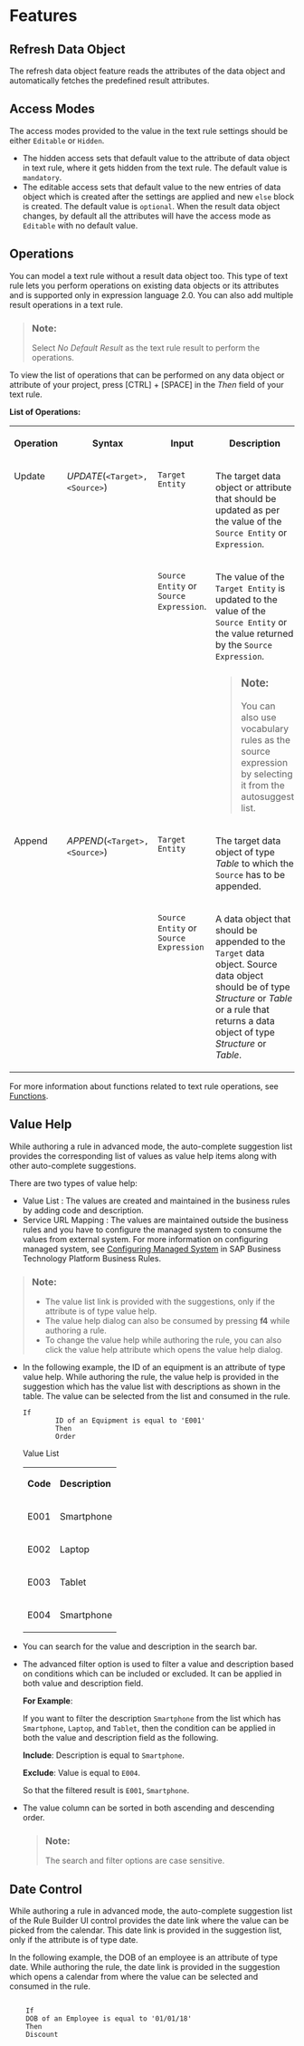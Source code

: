 <!-- loioe6035883c54b4e2b94c022b6950398fd -->

# Features



<a name="loioe6035883c54b4e2b94c022b6950398fd__section_uwc_fms_w3b"/>

## Refresh Data Object

The refresh data object feature reads the attributes of the data object and automatically fetches the predefined result attributes.



<a name="loioe6035883c54b4e2b94c022b6950398fd__section_y23_kms_w3b"/>

## Access Modes

The access modes provided to the value in the text rule settings should be either `Editable` or `Hidden`.

-   The hidden access sets that default value to the attribute of data object in text rule, where it gets hidden from the text rule. The default value is `mandatory`.
-   The editable access sets that default value to the new entries of data object which is created after the settings are applied and new `else` block is created. The default value is `optional`. When the result data object changes, by default all the attributes will have the access mode as `Editable` with no default value.



<a name="loioe6035883c54b4e2b94c022b6950398fd__section_f4c_3ms_w3b"/>

## Operations

You can model a text rule without a result data object too. This type of text rule lets you perform operations on existing data objects or its attributes and is supported only in expression language 2.0. You can also add multiple result operations in a text rule.

> ### Note:  
> Select *No Default Result* as the text rule result to perform the operations.

To view the list of operations that can be performed on any data object or attribute of your project, press  [CTRL\] + [SPACE\]  in the *Then* field of your text rule.

**List of Operations:**


<table>
<tr>
<th valign="top">

Operation



</th>
<th valign="top">

Syntax



</th>
<th valign="top">

Input



</th>
<th valign="top">

Description



</th>
<th valign="top">

Example



</th>
</tr>
<tr>
<td valign="top" rowspan="2">

Update



</td>
<td valign="top" rowspan="2">

*UPDATE*\(`<Target>, <Source>`\)



</td>
<td valign="top">

`Target Entity`



</td>
<td valign="top">

The target data object or attribute that should be updated as per the value of the `Source Entity` or `Expression`.



</td>
<td valign="top" rowspan="2">

*UPDATE*\(`Employee_Table.Employee Name` , `Employee.Employee Name` \)

The data object, `Employee_Table.Employee Name` is updated as per the value of `Employee.Employee Name`.



</td>
</tr>
<tr>
<td valign="top">

`Source Entity` or `Source Expression`.



</td>
<td valign="top">

The value of the `Target Entity` is updated to the value of the `Source Entity` or the value returned by the `Source Expression`.

> ### Note:  
> You can also use vocabulary rules as the source expression by selecting it from the autosuggest list.



</td>
</tr>
<tr>
<td valign="top" rowspan="2">

Append



</td>
<td valign="top" rowspan="2">

*APPEND*\(`<Target>, <Source>`\)



</td>
<td valign="top">

`Target Entity`



</td>
<td valign="top">

The target data object of type *Table* to which the `Source` has to be appended.



</td>
<td valign="top" rowspan="2">

*APPEND*\(`FlightTable, Flight`\)

The data object `Flight` is appended to the data object `FlightTable`.



</td>
</tr>
<tr>
<td valign="top">

`Source Entity` or `Source Expression` 



</td>
<td valign="top">

A data object that should be appended to the `Target` data object. Source data object should be of type *Structure* or *Table* or a rule that returns a data object of type *Structure* or *Table*.



</td>
</tr>
</table>

For more information about functions related to text rule operations, see [Functions](https://help.sap.com/viewer/0e4dd38c4e204f47b1ffd09e5684537b/Cloud/en-US/0b42dec8f69f405f9a564e162c4f07c9.html).



<a name="loioe6035883c54b4e2b94c022b6950398fd__section_p13_nms_w3b"/>

## Value Help

While authoring a rule in advanced mode, the auto-complete suggestion list provides the corresponding list of values as value help items along with other auto-complete suggestions.

There are two types of value help:

-   Value List : The values are created and maintained in the business rules by adding code and description.
-   Service URL Mapping : The values are maintained outside the business rules and you have to configure the managed system to consume the values from external system. For more information on configuring managed system, see [Configuring Managed System](https://help.sap.com/viewer/9d7cfeaba766433eaea8a29fdb8a688c/Cloud/en-US/74dfe0537d8e47889cdfc8a874ecde27.html) in SAP Business Technology Platform Business Rules.

> ### Note:  
> -   The value list link is provided with the suggestions, only if the attribute is of type value help.
> -   The value help dialog can also be consumed by pressing **f4** while authoring a rule.
> -   To change the value help while authoring the rule, you can also click the value help attribute which opens the value help dialog.

-   In the following example, the ID of an equipment is an attribute of type value help. While authoring the rule, the value help is provided in the suggestion which has the value list with descriptions as shown in the table. The value can be selected from the list and consumed in the rule.

    ```
    If
    	    ID of an Equipment is equal to 'E001'
    	    Then
    	    Order
    
    ```

    <a name="loioe6035883c54b4e2b94c022b6950398fd__table_fl4_dbz_lfb"/>Value List


    <table>
    <tr>
    <td valign="top">

    **Code**


    
    </td>
    <td valign="top">

    **Description**


    
    </td>
    </tr>
    <tr>
    <td valign="top">

    E001


    
    </td>
    <td valign="top">

    Smartphone


    
    </td>
    </tr>
    <tr>
    <td valign="top">

    E002


    
    </td>
    <td valign="top">

    Laptop


    
    </td>
    </tr>
    <tr>
    <td valign="top">

    E003


    
    </td>
    <td valign="top">

    Tablet


    
    </td>
    </tr>
    <tr>
    <td valign="top">

    E004


    
    </td>
    <td valign="top">

    Smartphone


    
    </td>
    </tr>
    </table>
    
-   You can search for the value and description in the search bar.
-   The advanced filter option is used to filter a value and description based on conditions which can be included or excluded. It can be applied in both value and description field.

    **For Example**:

    If you want to filter the description `Smartphone` from the list which has `Smartphone`, `Laptop`, and `Tablet`, then the condition can be applied in both the value and description field as the following.

    **Include**: Description is equal to `Smartphone`.

    **Exclude**: Value is equal to `E004`.

    So that the filtered result is `E001`, `Smartphone`.

-   The value column can be sorted in both ascending and descending order.

    > ### Note:  
    > The search and filter options are case sensitive.




<a name="loioe6035883c54b4e2b94c022b6950398fd__section_l4z_pms_w3b"/>

## Date Control

While authoring a rule in advanced mode, the auto-complete suggestion list of the Rule Builder UI control provides the date link where the value can be picked from the calendar. This date link is provided in the suggestion list, only if the attribute is of type date.

In the following example, the DOB of an employee is an attribute of type date. While authoring the rule, the date link is provided in the suggestion which opens a calendar from where the value can be selected and consumed in the rule.

```

	If
	DOB of an Employee is equal to '01/01/18'
	Then
	Discount

```

